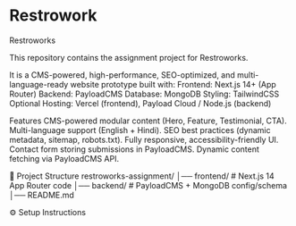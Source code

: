# Restrowork
 Restroworks 

This repository contains the assignment project for Restroworks.

It is a CMS-powered, high-performance, SEO-optimized, and multi-language-ready website prototype built with:
Frontend: Next.js 14+ (App Router)
Backend: PayloadCMS
Database: MongoDB
Styling: TailwindCSS
Optional Hosting: Vercel (frontend), Payload Cloud / Node.js (backend)


 Features
CMS-powered modular content (Hero, Feature, Testimonial, CTA).
Multi-language support (English + Hindi).
SEO best practices (dynamic metadata, sitemap, robots.txt).
Fully responsive, accessibility-friendly UI.
Contact form storing submissions in PayloadCMS.
Dynamic content fetching via PayloadCMS API.


📂 Project Structure
restroworks-assignment/
│── frontend/    # Next.js 14 App Router code
│── backend/     # PayloadCMS + MongoDB config/schema
│── README.md


⚙️ Setup Instructions


